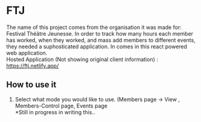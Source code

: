 # FTJ
The name of this project comes from the organisation it was made for: Festival Théâtre Jeunesse. In order to track how many hours each member has worked, when they worked, and mass add members to different events, they needed a suphosticated application. In comes in this react powered web application.  
Hosted Application (Not showing original client information) : https://ftj.netlify.app/

## How to use it
1. Select what mode you would like to use. (Members page -> View , Members-Control page, Events page    
*Still in progress in writing this..
